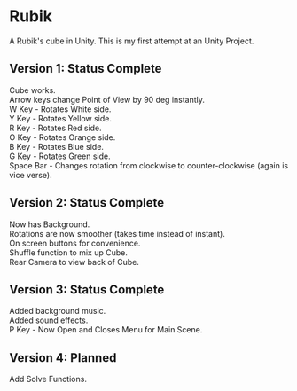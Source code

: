 # Rubik
A Rubik's cube in Unity.  This is my first attempt at an Unity Project.

## Version 1: Status Complete
Cube works.  
Arrow keys change Point of View by 90 deg instantly.  
W Key - Rotates White side.  
Y Key - Rotates Yellow side.  
R Key - Rotates Red side.  
O Key - Rotates Orange side.  
B Key - Rotates Blue side.  
G Key - Rotates Green side.  
Space Bar - Changes rotation from clockwise to counter-clockwise (again is vice verse).

## Version 2: Status Complete
Now has Background.  
Rotations are now smoother (takes time instead of instant).  
On screen buttons for convenience.  
Shuffle function to mix up Cube.  
Rear Camera to view back of Cube.  

## Version 3: Status Complete
Added background music.  
Added sound effects.  
P Key - Now Open and Closes Menu for Main Scene.  

## Version 4: Planned
Add Solve Functions.  
